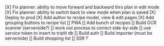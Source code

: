 [X] Fix planner: ability to move forward and backward thru plan in edit mode
[X] Fix planner: ability to switch back to view mode when plan is saved
[X] Deploy to prod
[X] Add author to recipe model, view & edit pages
[X] Add grouping buttons to recipe list
[] PWA
[] Add bunch of recipes
[] Build OCR scanner (serverside?)
    [] work out process to correct side-by-side
    [] use service token to insert to triplit db
[] Build auth
[] Build importer (must be serverside)
[] Build shopping list
[] SSR ?